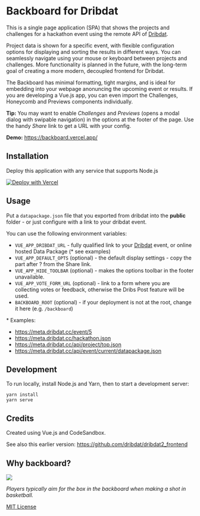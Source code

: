 # Backboard for Dribdat

This is a single page application (SPA) that shows the projects and challenges for a hackathon event using the remote API of [Dribdat](https://dribdat.cc). 

Project data is shown for a specific event, with flexible configuration options for displaying and sorting the results in different ways. You can seamlessly navigate using your mouse or keyboard between projects and challenges. More functionality is planned in the future, with the long-term goal of creating a more modern, decoupled frontend for Dribdat.

The Backboard has minimal formatting, tight margins, and is ideal for embedding into your webpage anonuncing the upcoming event or results. If you are developing a Vue.js app, you can even import the Challenges, Honeycomb and Previews components individually.

**Tip:** You may want to enable *Challenges* and *Previews* (opens a modal dialog with swipable navigation) in the options at the footer of the page. 
Use the handy *Share* link to get a URL with your config.

**Demo:** https://backboard.vercel.app/

## Installation

Deploy this application with any service that supports Node.js 

[![Deploy with Vercel](https://vercel.com/button)](https://vercel.com/new/git/external?repository-url=https%3A%2F%2Fgithub.com%2Fdribdat%2Fbackboard)

## Usage

Put a `datapackage.json` file that you exported from dribdat into the **public** folder - or just configure with a link to your dribdat event.

You can use the following environment variables:

- `VUE_APP_DRIBDAT_URL` - fully qualified link to your [Dribdat](https://dribdat.cc) event, or online hosted Data Package (\* see examples)
- `VUE_APP_DEFAULT_OPTS` (optional) - the default display settings - copy the part after ? from the Share link.
- `VUE_APP_HIDE_TOOLBAR` (optional) - makes the options toolbar in the footer unavailable.
- `VUE_APP_VOTE_FORM_URL` (optional) - link to a form where you are collecting votes or feedback, otherwise the Dribs Post feature will be used.
- `BACKBOARD_ROOT` (optional) - if your deployment is not at the root, change it here (e.g. `/backboard`)

\* Examples:

- https://meta.dribdat.cc/event/5
- https://meta.dribdat.cc/hackathon.json
- https://meta.dribdat.cc/api/project/top.json
- https://meta.dribdat.cc/api/event/current/datapackage.json

## Development

To run locally, install Node.js and Yarn, then to start a development server:

```
yarn install
yarn serve
```

## Credits

Created using Vue.js and CodeSandbox.

See also this earlier version: https://github.com/dribdat/dribdat2_frontend

## Why backboard?

![](https://upload.wikimedia.org/wikipedia/commons/9/9a/Zh_Basketball_backboard_and_basket_bitmap_1940.svg)

_Players typically aim for the box in the backboard when making a shot in basketball._

[MIT License](LICENSE)
